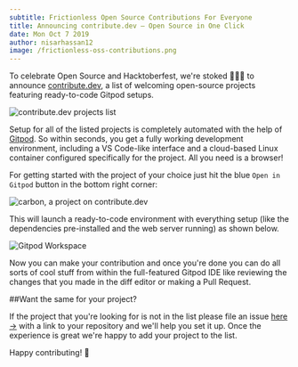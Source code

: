```yaml
---
subtitle: Frictionless Open Source Contributions For Everyone
title: Announcing contribute.dev — Open Source in One Click
date: Mon Oct 7 2019
author: nisarhassan12
image: /frictionless-oss-contributions.png
---
```


To celebrate Open Source and Hacktoberfest, we're stoked <span aria-hidden="true">🧙✨🥰</span> to announce <a href="https://contribute.dev" target="blank">contribute.dev</a>, a list of welcoming open-source projects featuring ready-to-code Gitpod setups.

![contribute.dev projects list](https://user-images.githubusercontent.com/46004116/66307071-d695ac00-e91c-11e9-9eb1-8aa97bb6ca67.png)

Setup for all of the listed projects is completely automated with the help of [Gitpod](https://gitpod.io). So within seconds, you get a fully working development environment, including a VS Code-like interface and a cloud-based Linux container configured specifically for the project. All you need is a browser!

For getting started with the project of your choice just hit the blue `Open in Gitpod` button in the bottom right corner:

![carbon, a project on contribute.dev](https://user-images.githubusercontent.com/46004116/66307306-82d79280-e91d-11e9-9c8b-00d92b710892.png)

This will launch a ready-to-code environment with everything setup (like the dependencies pre-installed and the web server running) as shown below.

![Gitpod Workspace](https://user-images.githubusercontent.com/46004116/66307804-d5fe1500-e91e-11e9-9032-b5efa3cb8ff8.png)

Now you can make your contribution and once you're done you can do all sorts of cool stuff from within the full-featured Gitpod IDE like reviewing the changes that you made in the diff editor or making a Pull Request.

##Want the same for your project?

If the project that you're looking for is not in the list please file an issue [here &rarr;](https://github.com/gitpod-io/contribute.dev/issues/new?labels=&template=add-project.md&title=Add+%3CRepo+URL+here%3E) with a link to your repository and we'll help you set it up. Once the experience is great we're happy to add your project to the list.

Happy contributing! <span aria-hidden="true">🥰</span>
